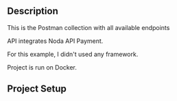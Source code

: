 ## Description
This is the Postman collection with all available endpoints

API integrates Noda API Payment.

For this example, I didn't used any framework.

Project is run on Docker.


## Project Setup
